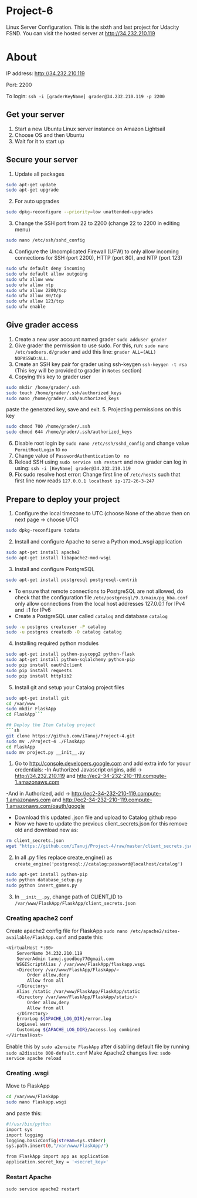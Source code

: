 # Project-6
Linux Server Configuration. This is the sixth and last project for Udacity FSND. You can visit the hosted server at http://34.232.210.119

# About
IP address: http://34.232.210.119

Port: 2200

To login:
`ssh -i [graderKeyName] grader@34.232.210.119 -p 2200`

## Get your server
1. Start a new Ubuntu Linux server instance on Amazon Lightsail
2. Choose OS and then Ubuntu
3. Wait for it to start up

## Secure your server
1. Update all packages
```sh
sudo apt-get update
sudo apt-get upgrade
```
2. For auto upgrades
```sh
sudo dpkg-reconfigure --priority=low unattended-upgrades
```
3. Change the SSH port from 22 to 2200 (change 22 to 2200 in editing menu)
```sh
sudo nano /etc/ssh/sshd_config
```
4. Configure the Uncomplicated Firewall (UFW) to only allow incoming connections for SSH (port 2200), HTTP (port 80), and NTP (port 123)
```sh
sudo ufw default deny incoming
sudo ufw default allow outgoing
sudo ufw allow www
sudo ufw allow ntp
sudo ufw allow 2200/tcp
sudo ufw allow 80/tcp
sudo ufw allow 123/tcp
sudo ufw enable
```

## Give grader access
1. Create a new user account named grader
`sudo adduser grader`
2. Give grader the permission to use sudo. For this, run: `sudo nano /etc/sudoers.d/grader` and add this line:
`grader ALL=(ALL) NOPASSWD:ALL`.
3. Create an SSH key pair for grader using ssh-keygen
`ssh-keygen -t rsa`
(This key will be provided to grader in `Notes` section)
4. Copying this key to grader user
```sh
sudo mkdir /home/grader/.ssh
sudo touch /home/grader/.ssh/authorized_keys
sudo nano /home/grader/.ssh/authorized_keys
```
paste the generated key, save and exit.
5. Projecting permissions on this key
```sh
sudo chmod 700 /home/grader/.ssh
sudo chmod 644 /home/grader/.ssh/authorized_keys
```
6. Disable root login by `sudo nano /etc/ssh/sshd_config` and change value `PermitRootLogin` to `no`
7. Change value of `PasswordAuthentication` to ` no`
8. Reload SSH using `sudo service ssh restart` and now grader can log in using:
`ssh -i [KeyName] grader@34.232.210.119`
9. Fix sudo resolve host error:
Change first line of `/etc/hosts` such that first line now reads `127.0.0.1 localhost ip-172-26-3-247`

## Prepare to deploy your project
1. Configure the local timezone to UTC (choose None of the above then on next page -> choose UTC)
```sh
sudo dpkg-reconfigure tzdata
```
2. Install and configure Apache to serve a Python mod_wsgi application
```sh
sudo apt-get install apache2
sudo apt-get install libapache2-mod-wsgi
```
3.  Install and configure PostgreSQL
```sh
sudo apt-get install postgresql postgresql-contrib
```
- To ensure that remote connections to PostgreSQL are not allowed, do check that the configuration file `/etc/postgresql/9.3/main/pg_hba.conf` only allow connections from the local host addresses 127.0.0.1 for IPv4 and ::1 for IPv6
- Create a PostgreSQL user called `catalog` and database `catalog`
```sh
sudo -u postgres createuser -P catalog
sudo -u postgres createdb -O catalog catalog
```
4. Installing required python modules
```sh
sudo apt-get install python-psycopg2 python-flask
sudo apt-get install python-sqlalchemy python-pip
sudo pip install oauth2client
sudo pip install requests
sudo pip install httplib2
```
5. Install git and setup your Catalog project files
```sh
sudo apt-get install git
cd /var/www
sudo mkdir FlaskApp
cd FlaskApp```

## Deploy the Item Catalog project
```sh
git clone https://github.com/iTanuj/Project-4.git
sudo mv ./Project-4 ./FlaskApp
cd FlaskApp
sudo mv project.py __init__.py
```
1. Go to http://console.developers.google.com and add extra info for youur credentials:
-In Authorized Javascript origins, add -> http://34.232.210.119 and http://ec2-34-232-210-119.compute-1.amazonaws.com

-And in Authorized, add -> http://ec2-34-232-210-119.compute-1.amazonaws.com and http://ec2-34-232-210-119.compute-1.amazonaws.com/oauth/google
- Download this updated .json file and upload to Catalog github repo
- Now we have to update the previous client_secrets.json for this remove old and download new as:
```sh
rm client_secrets.json
wget "https://github.com/iTanuj/Project-4/raw/master/client_secrets.json"
```
2. In all .py files replace create_engine() as `create_engine('postgresql://catalog:password@localhost/catalog')`
```sh
sudo apt-get install python-pip
sudo python database_setup.py
sudo python insert_games.py
```
3. In `__init__.py`, change path of CLIENT_ID to `/var/www/FlaskApp/FlaskApp/client_secrets.json` 
### Creating apache2 conf
Create apache2 config file for FlaskApp
`sudo nano /etc/apache2/sites-available/FlaskApp.conf`
and paste this:
```sh
<VirtualHost *:80>
	ServerName 34.232.210.119
	ServerAdmin tanuj.goodboy77@gmail.com
	WSGIScriptAlias / /var/www/FlaskApp/flaskapp.wsgi
	<Directory /var/www/FlaskApp/FlaskApp/>
		Order allow,deny
		Allow from all
	</Directory>
	Alias /static /var/www/FlaskApp/FlaskApp/static
	<Directory /var/www/FlaskApp/FlaskApp/static/>
		Order allow,deny
		Allow from all
	</Directory>
	ErrorLog ${APACHE_LOG_DIR}/error.log
	LogLevel warn
	CustomLog ${APACHE_LOG_DIR}/access.log combined
</VirtualHost>
```
Enable this by `sudo a2ensite FlaskApp` after disabling default file by running `sudo a2dissite 000-default.conf`
Make Apache2 changes live: `sudo service apache reload`
### Creating .wsgi
Move to FlaskApp
```sh
cd /var/www/FlaskApp
sudo nano flaskapp.wsgi 
```
and paste this:
```sh
#!/usr/bin/python
import sys
import logging
logging.basicConfig(stream=sys.stderr)
sys.path.insert(0,"/var/www/FlaskApp/")

from FlaskApp import app as application
application.secret_key = '<secret_key>'
```
### Restart Apache
`sudo service apache2 restart`
